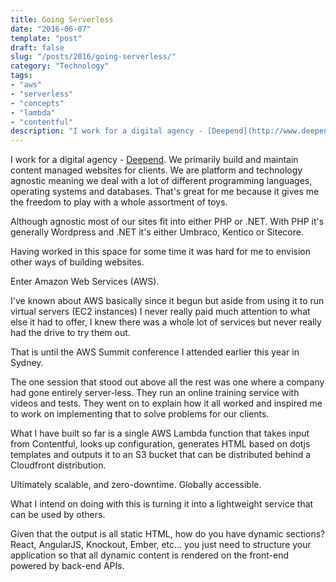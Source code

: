 ```yaml
---
title: Going Serverless
date: "2016-06-07"
template: "post"
draft: false
slug: "/posts/2016/going-serverless/"
category: "Technology"
tags:
- "aws"
- "serverless"
- "concepts"
- "lambda"
- "contentful"
description: "I work for a digital agency - [Deepend](http://www.deepend.com.au).  We primarily build and maintain content managed websites for clients.  We are platform and technology agnostic meaning we deal with a lot of different programming languages, operating systems and databases.  That's great for me because it gives me the freedom to play with a whole assortment of toys."
---
```

I work for a digital agency - [Deepend](http://www.deepend.com.au).  We primarily build and maintain content managed websites for clients.  We are platform and technology agnostic meaning we deal with a lot of different programming languages, operating systems and databases.  That's great for me because it gives me the freedom to play with a whole assortment of toys.

Although agnostic most of our sites fit into either PHP or .NET.  With PHP it's generally Wordpress and .NET it's either Umbraco, Kentico or Sitecore.

Having worked in this space for some time it was hard for me to envision other ways of building websites.

Enter Amazon Web Services (AWS).

I've known about AWS basically since it begun but aside from using it to run virtual servers (EC2 instances) I never really paid much attention to what else it had to offer, I knew there was a whole lot of services but never really had the drive to try them out.

That is until the AWS Summit conference I attended earlier this year in Sydney.

The one session that stood out above all the rest was one where a company had gone entirely server-less.  They run an online training service with videos and tests.  They went on to explain how it all worked and inspired me to work on implementing that to solve problems for our clients.

What I have built so far is a single AWS Lambda function that takes input from Contentful, looks up configuration, generates HTML based on dotjs templates and outputs it to an S3 bucket that can be distributed behind a Cloudfront distribution.

Ultimately scalable, and zero-downtime.  Globally accessible.

What I intend on doing with this is turning it into a lightweight service that can be used by others.

Given that the output is all static HTML, how do you have dynamic sections? React, AngularJS, Knockout, Ember, etc... you just need to structure your application so that all dynamic content is rendered on the front-end powered by back-end APIs.